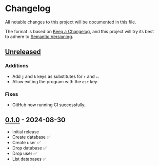 # Changelog

All notable changes to this project will be documented in this file.

The format is based on [Keep a Changelog](https://keepachangelog.com/en/1.1.0/),
and this project will try its best to adhere to [Semantic Versioning](https://semver.org/spec/v2.0.0.html).

## [Unreleased]

### Additions

- Add `j` and `k` keys as substitutes for `↑` and `↓`.
- Allow exiting the program with the `esc` key.

### Fixes

- GitHub now running CI successfully.

## [0.1.0] - 2024-08-30

- Initial release
- Create database ✅
- Create user ✅
- Drop database ✅
- Drop user ✅
- List databases ✅

[Unreleased]: https://github.com/jayroh/pgchief/compare/v0.1.0...HEAD
[0.1.0]: https://github.com/jayroh/pgchief/releases/tag/v0.1.0
